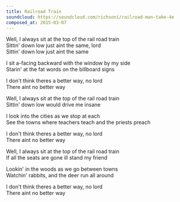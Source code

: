 ```yaml
---
title: Railroad Train
soundcloud: https://soundcloud.com/richsoni/railroad-man-take-4e
composed_at: 2015-03-07
---
```


Well, I always sit at the top of the rail road train  
Sittin' down low just aint the same, lord  
Sittin' down low just aint the same  

I sit a-facing backward with the window by my side  
Starin' at the fat words on the billboard signs  

I don't think theres a better way, no lord  
There aint no better way  

Well, I always sit at the top of the rail road train  
Sittin' down low would drive me insane  

I look into the cities as we stop at each  
See the towns where teachers teach and the priests preach  

I don't think theres a better way, no lord  
There aint no better way  

Well, I always sit at the top of the rail road train  
If all the seats are gone ill stand my friend  

Lookin' in the woods as we go between towns  
Watchin' rabbits, and the deer run all around  

I don't think theres a better way, no lord  
There aint no better way  
